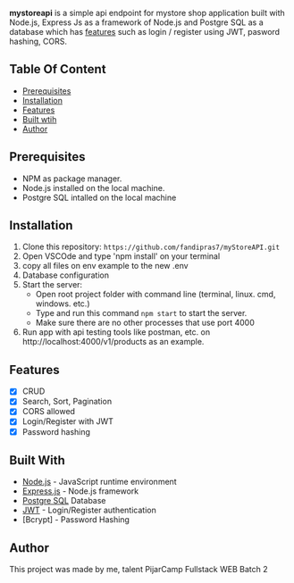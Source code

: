 **mystoreapi** is a simple api endpoint for mystore shop application built with Node.js, 
Express Js as a framework of Node.js and Postgre SQL as a database which has 
[features](#features) such as login / register using JWT, pasword hashing, CORS.



## Table Of Content

-   [Prerequisites](#prerequisites)
-   [Installation](#installation)
-   [Features](#features)
-   [Built wtih](#features)
-   [Author](#author)
## Prerequisites
-   NPM as package manager.
-   Node.js installed on the local machine.
-   Postgre SQL intalled on the local machine
## Installation

1. Clone this repository:
   `https://github.com/fandipras7/myStoreAPI.git`
2. Open VSCOde and type 'npm install' on your terminal
3. copy all files on env example to the new .env
3. Database configuration
4. Start the server:
    - Open root project folder with command line (terminal, linux. cmd, windows. etc.)
    - Type and run this command `npm start` to start the server.
    - Make sure there are no other processes that use port 4000
5. Run app with api testing tools like postman, etc. on http://localhost:4000/v1/products as an example.
## Features

-   [x] CRUD
-   [x] Search, Sort, Pagination
-   [x] CORS allowed
-   [x] Login/Register with JWT
-   [x] Password hashing
## Built With

-   [Node.js](http://nodejs.org/) - JavaScript runtime environment
-   [Express.js](https://expressjs.com/) - Node.js framework
-   [Postgre SQL](https://www.postgresql.org/) Database
-   [JWT](https://jwt.io/) - Login/Register authentication
-   [Bcrypt] - Password Hashing
## Author

This project was made by me, talent PijarCamp Fullstack WEB Batch 2
